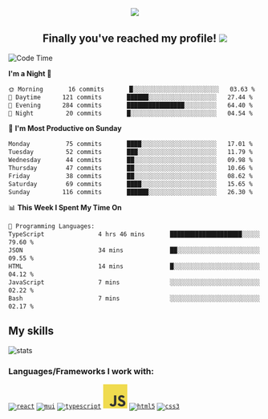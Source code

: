 <p align="center">
  <img src="https://user-images.githubusercontent.com/102032437/162972217-d9d013af-ed44-46cb-bd0c-aaf87b5200e7.gif">
</p>

<h2 align="center">
  Finally you've reached my profile!
  <img src="https://media.giphy.com/media/hvRJCLFzcasrR4ia7z/giphy.gif" width="28">
</h2>

<!--START_SECTION:waka-->
![Code Time](http://img.shields.io/badge/Code%20Time-957%20hrs%2040%20mins-blue)

**I'm a Night 🦉** 

```text
🌞 Morning       16 commits       █░░░░░░░░░░░░░░░░░░░░░░░░   03.63 % 
🌆 Daytime      121 commits       ██████░░░░░░░░░░░░░░░░░░░   27.44 % 
🌃 Evening      284 commits       ████████████████░░░░░░░░░   64.40 % 
🌙 Night         20 commits       █░░░░░░░░░░░░░░░░░░░░░░░░   04.54 % 

```
📅 **I'm Most Productive on Sunday** 

```text
Monday          75 commits       ████░░░░░░░░░░░░░░░░░░░░░   17.01 % 
Tuesday         52 commits       ███░░░░░░░░░░░░░░░░░░░░░░   11.79 % 
Wednesday       44 commits       ██░░░░░░░░░░░░░░░░░░░░░░░   09.98 % 
Thursday        47 commits       ██░░░░░░░░░░░░░░░░░░░░░░░   10.66 % 
Friday          38 commits       ██░░░░░░░░░░░░░░░░░░░░░░░   08.62 % 
Saturday        69 commits       ████░░░░░░░░░░░░░░░░░░░░░   15.65 % 
Sunday         116 commits       ██████░░░░░░░░░░░░░░░░░░░   26.30 % 

```


📊 **This Week I Spent My Time On** 

```text
💬 Programming Languages: 
TypeScript               4 hrs 46 mins       ████████████████████░░░░░   79.60 % 
JSON                     34 mins             ██░░░░░░░░░░░░░░░░░░░░░░░   09.55 % 
HTML                     14 mins             █░░░░░░░░░░░░░░░░░░░░░░░░   04.12 % 
JavaScript               7 mins              ░░░░░░░░░░░░░░░░░░░░░░░░░   02.22 % 
Bash                     7 mins              ░░░░░░░░░░░░░░░░░░░░░░░░░   02.17 % 

```


<!--END_SECTION:waka-->

<h2>My skills</h2>

<img src="https://github-readme-stats.vercel.app/api?username=etczrn&count_private=true&show_icons=true&hide_border=true&bg_color=45deg,185a9d,43cea2&title_color=ffffff&text_color=ffffff&icon_color=ffffff" alt="stats">

### Languages/Frameworks I work with:

<code><a href="https://reactjs.org/"><img alt="react" title="react" src="https://cdn.jsdelivr.net/gh/devicons/devicon/icons/react/react-original.svg" height="48"></a></code>
<code><a href="https://mui.com/"><img alt="mui" title="mui" src="https://cdn.jsdelivr.net/gh/devicons/devicon/icons/materialui/materialui-original.svg" height="48"></a></code>
<code><a href="https://www.typescriptlang.org/"><img alt="typescript" title="typescript" src="https://cdn.jsdelivr.net/gh/devicons/devicon/icons/typescript/typescript-original.svg" height="48"></a></code>
<code><a href="https://developer.mozilla.org/en-US/docs/Web/JavaScript"><img alt="JavaScript" title="JavaScript" src="https://raw.githubusercontent.com/github/explore/80688e429a7d4ef2fca1e82350fe8e3517d3494d/topics/javascript/javascript.png" height="48"></a></code>
<code><a href="https://dev.w3.org/html5/html-author/"><img alt="html5" title="html5" src="https://cdn.jsdelivr.net/gh/devicons/devicon/icons/html5/html5-original.svg" height="48"></a></code>
<code><a href="https://www.w3.org/TR/css/"><img alt="css3" title="css3" src="https://cdn.jsdelivr.net/gh/devicons/devicon/icons/css3/css3-original.svg" height="48"></a></code>
